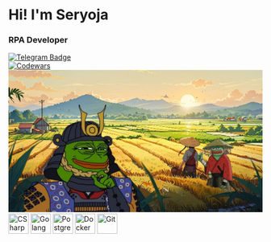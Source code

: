 <div id="headers">
  <h1>Hi! I'm Seryoja</h1>
  <h3>RPA Developer</h3>
</div>
<div id="badges">
  <a href="https://t.me/afanasevss">
    <img src="https://img.shields.io/badge/Telegram-blue?style=for-the-badge&logo=telegram&logoColor=white" alt="Telegram Badge" />
  </a>
</div>
<div>
  <a href="https://www.codewars.com/users/AFSRPA">
    <img src="https://www.codewars.com/users/AFSRPA/badges/small" alt="Codewars" />
  </a>
</div>  
<div id="banner">
  <img src="https://github.com/afanserrpa/afanserrpa/blob/main/image_banner.jpg" width="800" />
</div>
<div id="tech stack">
  <img src="https://cdn.jsdelivr.net/gh/devicons/devicon@latest/icons/csharp/csharp-original.svg" title="CSharp" **alt="CSharp" width="40" height="40" />
  <img src="https://cdn.jsdelivr.net/gh/devicons/devicon@latest/icons/go/go-original-wordmark.svg" title="Golang" **alt="Golang" width="40" height="40" />
  <img src="https://cdn.jsdelivr.net/gh/devicons/devicon@latest/icons/postgresql/postgresql-original.svg" title="PostgreSQL" **alt="PostgreSQL" width="40" height="40" />
  <img src="https://cdn.jsdelivr.net/gh/devicons/devicon@latest/icons/docker/docker-plain.svg" title="Docker" **alt="Docker" width="40" height="40" />
  <img src="https://cdn.jsdelivr.net/gh/devicons/devicon@latest/icons/git/git-original.svg" title="Git" **alt="Git" width="40" height="40" />
</div>

<!--
## Hi there 👋

**afanserrpa/afanserrpa** is a ✨ _special_ ✨ repository because its `README.md` (this file) appears on your GitHub profile.

Here are some ideas to get you started:

- 🔭 I’m currently working on ...
- 🌱 I’m currently learning ...
- 👯 I’m looking to collaborate on ...
- 🤔 I’m looking for help with ...
- 💬 Ask me about ...
- 📫 How to reach me: ...
- 😄 Pronouns: ...
- ⚡ Fun fact: ...
-->
